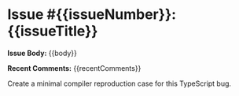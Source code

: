 # Issue #{{issueNumber}}: {{issueTitle}}

**Issue Body:**
{{body}}

**Recent Comments:**
{{recentComments}}

Create a minimal compiler reproduction case for this TypeScript bug.
